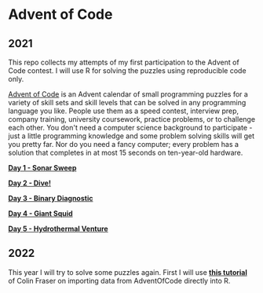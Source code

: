 # Advent of Code

## 2021

This repo collects my attempts of my first participation to the Advent of Code contest. I will use R for solving the puzzles using reproducible code only.

[Advent of Code](https://adventofcode.com/2021) is an Advent calendar of small programming puzzles for a variety of skill sets and skill levels that can be solved in any programming language you like. People use them as a speed contest, interview prep, company training, university coursework, practice problems, or to challenge each other. You don't need a computer science background to participate - just a little programming knowledge and some problem solving skills will get you pretty far. Nor do you need a fancy computer; every problem has a solution that completes in at most 15 seconds on ten-year-old hardware.


**[Day 1 - Sonar Sweep](https://github.com/wdkeyzer/adventofcode2021/blob/main/markdown/2021/day01-Sonar_Sweep.Rmd)**

**[Day 2 - Dive!](https://github.com/wdkeyzer/adventofcode2021/blob/main/markdown/2021/day02-Dive.Rmd)**

**[Day 3 - Binary Diagnostic](https://github.com/wdkeyzer/adventofcode2021/blob/main/markdown/2021/day03-Binary_Diagnostic.Rmd)**

**[Day 4 - Giant Squid](https://github.com/wdkeyzer/adventofcode2021/blob/main/markdown/2021/day04-Giant_Squid.Rmd)**

**[Day 5 - Hydrothermal Venture](https://github.com/wdkeyzer/adventofcode2021/blob/main/markdown/2021/day05-Hydrothermal_Venture.Rmd)**


## 2022

This year I will try to solve some puzzles again. First I will use **[this tutorial](https://colin-fraser.net/post/a-quick-tutorial-on-importing-data-from-advent-of-code-into-r/)** of Colin Fraser on importing data from AdventOfCode directly into R.   
